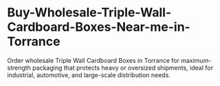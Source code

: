 # Buy-Wholesale-Triple-Wall-Cardboard-Boxes-Near-me-in-Torrance
Order wholesale Triple Wall Cardboard Boxes in Torrance for maximum-strength packaging that protects heavy or oversized shipments, ideal for industrial, automotive, and large-scale distribution needs.

